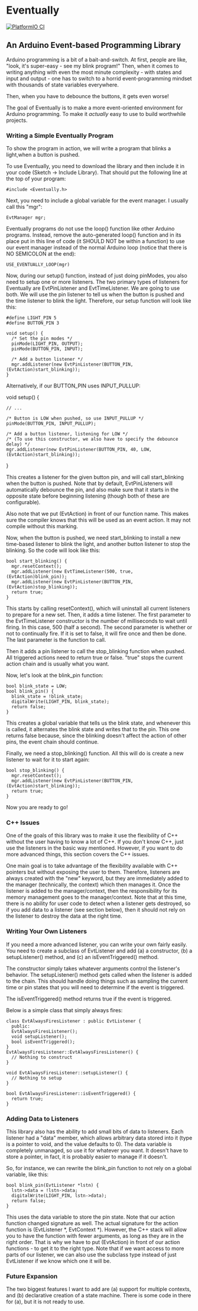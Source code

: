 Eventually
==========

[![PlatformIO CI](https://github.com/matthewturner/Eventually/actions/workflows/platformio.yml/badge.svg)](https://github.com/matthewturner/Eventually/actions/workflows/platformio.yml)

An Arduino Event-based Programming Library
------------------------------------------

Arduino programming is a bit of a bait-and-switch.  At first, people are like, "look, it's super-easy - see my blink program!"  Then, when it comes to writing anything with even the most minute complexity - with states and input and output - one has to switch to a horrid event-programming mindset with thousands of state variables everywhere.

Then, when you have to debounce the buttons, it gets even worse!

The goal of Eventually is to make a more event-oriented environment for Arduino programming.  To make it *actually* easy to use to build worthwhile projects.

### Writing a Simple Eventually Program

To show the program in action, we will write a program that blinks a light,when a button is pushed.

To use Eventually, you need to download the library and then include it in your code (Sketch -> Include Library).  That should put the following line at the top of your program:

    #include <Eventually.h>

Next, you need to include a global variable for the event manager.  I usually call this "mgr":

    EvtManager mgr;

Eventually programs do not use the loop() function like other Arduino programs.  Instead, remove the auto-generated loop() function and in its place put in this line of code (it SHOULD NOT be within a function) to use our event manager instead of the normal Arduino loop (notice that there is NO SEMICOLON at the end):

    USE_EVENTUALLY_LOOP(mgr)

Now, during our setup() function, instead of just doing pinModes, you also need to setup one or more listeners.  The two primary types of listeners for Eventually are EvtPinListener and EvtTimeListener.  We are going to use both.  We will use the pin listener to tell us when the button is pushed and the time listener to blink the light.  Therefore, our setup function will look like this:

    #define LIGHT_PIN 5
    #define BUTTON_PIN 3

    void setup() {
      /* Set the pin modes */
      pinMode(LIGHT_PIN, OUTPUT);
      pinMode(BUTTON_PIN, INPUT);

      /* Add a button listener */
      mgr.addListener(new EvtPinListener(BUTTON_PIN, (EvtAction)start_blinking));
    }

Alternatively, if our BUTTON_PIN uses INPUT_PULLUP:

  void setup() {

    // ...

    /* Button is LOW when pushed, so use INPUT_PULLUP */
    pinMode(BUTTON_PIN, INPUT_PULLUP);

    /* Add a button listener, listening for LOW */
    /* (To use this constructor, we also have to specify the debounce delay) */
    mgr.addListener(new EvtPinListener(BUTTON_PIN, 40, LOW, (EvtAction)start_blinking));

  }

This creates a listener for the given button pin, and will call start_blinking when the button is pushed.  Note that by default, EvtPinListeners will automatically debounce the pin, and also make sure that it starts in the opposite state before beginning listening (though both of these are configurable).

Also note that we put (EvtAction) in front of our function name.  This makes sure the compiler knows that this will be used as an event action.  It may not compile without this marking.

Now, when the button is pushed, we need start_blinking to install a new time-based listener to blink the light, and another button listener to stop the blinking.  So the code will look like this:

    bool start_blinking() {
      mgr.resetContext(); 
      mgr.addListener(new EvtTimeListener(500, true, (EvtAction)blink_pin));
      mgr.addListener(new EvtPinListener(BUTTON_PIN, (EvtAction)stop_blinking));
      return true;
    }

This starts by calling resetContext(), which will uninstall all current listeners to prepare for a new set.  Then, it adds a time listener.  The first parameter to the EvtTimeListener constructor is the number of milliseconds to wait until firing.  In this case, 500 (half a second).  The second parameter is whether or not to continually fire.  If it is set to false, it will fire once and then be done.  The last parameter is the function to call.

Then it adds a pin listener to call the stop_blinking function when pushed.  All triggered actions need to return true or false.  "true" stops the current action chain and is usually what you want.

Now, let's look at the blink_pin function:

    bool blink_state = LOW;
    bool blink_pin() {
      blink_state = !blink_state;
      digitalWrite(LIGHT_PIN, blink_state);
      return false;
    }

This creates a global variable that tells us the blink state, and whenever this is called, it alternates the blink state and writes that to the pin.  This one returns false because, since the blinking doesn't affect the action of other pins, the event chain should continue.

Finally, we need a stop_blinking() function.  All this will do is create a new listener to wait for it to start again:

    bool stop_blinking() {
      mgr.resetContext();
      mgr.addListener(new EvtPinListener(BUTTON_PIN, (EvtAction)start_blinking));
      return true;
    }

Now you are ready to go!

### C++ Issues

One of the goals of this library was to make it use the flexibility of C++ without the user having to know a lot of C++.  If you don't know C++, just use the listeners in the basic way mentioned.  However, if you want to do more advanced things, this section covers the C++ issues.  

One main goal is to take advantage of the flexibility available with C++ pointers but without exposing the user to them.  Therefore, listeners are always created with the "new" keyword, but they are immediately added to the manager (technically, the context) which then manages it.  Once the listener is added to the manager/context, then the responsibility for its memory management goes to the manager/context.  Note that at this time, there is no ability for user code to detect when a listener gets destroyed, so if you add data to a listener (see section below), then it should not rely on the listener to destroy the data at the right time.

### Writing Your Own Listeners

If you need a more advanced listener, you can write your own fairly easily.
You need to create a subclass of EvtListener and add (a) a constructor, (b) a setupListener() method, and (c) an isEventTriggered() method.

The constructor simply takes whatever arguments control the listener's behavior.  The setupListener() method gets called when the listener is added to the chain.  This should handle doing things such as sampling the current time or pin states that you will need to determine if the event is triggered.

The isEventTriggered() method returns true if the event is triggered.

Below is a simple class that simply always fires:

    class EvtAlwaysFiresListener : public EvtListener {
      public:
      EvtAlwaysFiresListener();
      void setupListener();
      bool isEventTriggered();
    }
    EvtAlwaysFiresListener::EvtAlwaysFiresListener() {
      // Nothing to construct
    }

    void EvtAlwaysFiresListener::setupListener() {
      // Nothing to setup
    }

    bool EvtAlwaysFiresListener::isEventTriggered() {
      return true;
    }

### Adding Data to Listeners

This library also has the ability to add small bits of data to listeners.  Each listener had a "data" member, which allows arbitrary data stored into it (type is a pointer to void, and the value defaults to 0).  The data variable is completely unmanaged, so use it for whatever you want.  It doesn't have to store a pointer, in fact, it is probably easier to manage if it doesn't.

So, for instance, we can rewrite the blink_pin function to not rely on a global variable, like this:

    bool blink_pin(EvtListener *lstn) {
      lstn->data = !lstn->data;
      digitalWrite(LIGHT_PIN, lstn->data);
      return false;
    }

This uses the data variable to store the pin state.  Note that our action function changed signature as well.  The actual signature for the action function is (EvtListener *, EvtContext *).  However, the C++ stack will allow you to have the function with fewer arguments, as long as they are in the right order.  That is why we have to put (EvtAction) in front of our action functions - to get it to the right type.  Note that if we want access to more parts of our listener, we can also use the subclass type instead of just EvtListener if we know which one it will be.

### Future Expansion

The two biggest features I want to add are (a) support for multiple contexts, and (b) declarative creation of a state machine.  There is some code in there for (a), but it is not ready to use.
